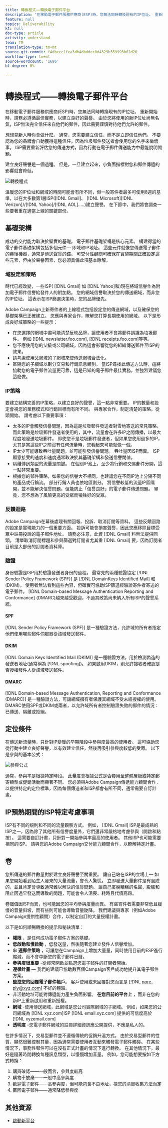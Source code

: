 ```yaml
---
title: 轉換程式——轉換電子郵件平台
description: '在移動電子郵件服務供應商(ESP)時，您無法同時轉換現有的IP位址。 重新開始時，請務必遵循最佳實務，以建立良好的聲譽。 由於您將使用的新IP位址尚無名氣，ISP無法完全信任來自他們的郵件，因此需要謹慎對待他們允許的郵件。 '
feature: null
topics: Deliverability
kt: null
doc-type: article
activity: understand
team: TM
translation-type: tm+mt
source-git-commit: f4dbccc1fea3db4dbddec0d4329b359993b62d20
workflow-type: tm+mt
source-wordcount: '1686'
ht-degree: 0%

---
```



# 轉換程式——轉換電子郵件平台

在移動電子郵件服務供應商(ESP)時，您無法同時轉換現有的IP位址。 重新開始時，請務必遵循最佳實務，以建立良好的聲譽。 由於您將使用的新IP位址尚無名氣，ISP無法完全信任來自他們的郵件，因此需要謹慎對待他們允許的郵件。

想想見新人時你會做什麼。 通常，您需要建立信任，而不是立即信任他們。 不要認為您的品牌會自動獲得這種信任，因為垃圾郵件發送者會使用您的名字來做壞事。 ISP需要重新評估您的傳送方式，因為行動在電子郵件傳送能力中最能說明問題。

建立良好聲譽是一個過程。 但是，一旦建立起來，小負面指標對您和郵件傳遞的影響就會降低。

![轉換程式](assets/transition-process.png)

溫暖您的IP位址和網域的時間可能會有所不同，但一般寄件者最多可使用8週的基準，以在大多數第1層ISP([!DNL Gmail]、 [!DNL Microsoft][!DNL Verizon]//[!DNL Yahoo]/[!DNL AOL].....)建立聲譽。
在下節中，我們將會調查一些要著重在適當上線的關鍵部份。

## 基礎架構

成功的交付能力取決於堅實的基礎。 電子郵件基礎架構是核心元素。 構建得當的電子郵件基礎架構包括多個元件— 即域和IP地址。 這些元件就像您傳送電子郵件的幕後機器，通常是傳送聲譽的錨。 可交付性顧問可確保在實施期間正確設定這些元素，但由於聲譽因素，您必須具備此項基本瞭解。

### 域設定和策略

時代已經改變，一些ISP( [!DNL Gmail] 如 [!DNL Yahoo]和)現在將域信譽作為附加電子郵件信譽給發件人的附加點。 您的網域信譽取決於您的傳送網域，而非您的IP位址。 這表示在ISP篩選決策時，您的品牌優先。

Adobe Campaign上新寄件者的上線程式包括設定您的傳送網域，以及確保您的基礎架構已正確建立。 您應與專家合作，瞭解您打算長期使用的網域。 以下是形成良好域策略的一些提示：

* 在您選擇的網域中盡可能清楚反映品牌，讓使用者不會將郵件誤識為垃圾郵件。 例如 [!DNL newsletter.foo.com], [!DNL receipts.foo.com]等等。
* 您不應使用您的父級或公司網域，因為這會影響從您的組織傳送郵件至ISP的效果。
* 請考慮使用父網域的子網域來使傳送網域合法化。
* 區隔您的子網域以劃分交易和行銷訊息類別。 當ISP尋找此傳送方法時，這將協助您的電子郵件流量更可靠，這是已知的電子郵件最佳實務，並強烈建議您這麼做。

### IP策略

要建立結構完善的IP策略，以建立良好的聲譽，這一點非常重要。 IP的數量和設定會視您的業務模式和行銷目標而有所不同。 與專家合作，制定清楚的策略，從頭開始。 請考慮以下重要事項：

* 太多的IP會觸發信譽問題，因為這是垃圾郵件發送者對雪地寄送的常見策略，而此策略是垃圾郵件發送者使用的，其中，流量會在許多IP之間傳播，以最大程度地發送垃圾郵件。 即使您不是垃圾郵件發送者，但如果您使用過多的IP，尤其是當這些IP之前沒有任何流量時，您看起來可能就像一個。
* IP太少可能導致吞吐量問題，並可能引發信譽問題。 吞吐量因ISP而異。 ISP願意接受的速度和速度通常取決於其基礎架構和發送信譽閾值。
* 隔離傳訊類型的流量是關鍵。 在個別IP池上，至少將行銷和交易郵件分開，這一點非常重要。
* 根據您的郵件策略，如果您的信譽大不相同，也建議您在不同IP池上分隔不同的產品或行銷流。 部分行銷人員也依地區劃分。 將信譽較低的流量IP區隔開，並不能解決信譽問題，但能防止「信譽良好」的電子郵件傳送問題。 畢竟，您不想為了風險更高的受眾而犧牲好的受眾。

### 反饋迴路

Adobe Campaign在幕後處理有關回報、投訴、取消訂閱等資料。 這些反饋迴路的設定是實現能力的一個重要方面。 投訴可能會損害聲譽，因此您應移除目標受眾中註冊投訴的電子郵件地址。 請務必注意，此資 [!DNL Gmail] 料無法提供回頭。 清單取消訂閱標題和參與篩選對訂閱者尤其重 [!DNL Gmail] 要，因為訂閱者目前是大部份的訂閱者資料庫。

### 驗證

身份驗證是ISP用於驗證發送者身份的過程。 最常見的兩種驗證協定 [!DNL Sender Policy Framework (SPF)] 是 [!DNL DomainKeys Identified Mail] 和(DKIM)。 使用者無法看到這些內容，但確實可協助ISP篩選經驗證寄件者寄送的電子郵件。 [!DNL Domain-based Message Authentication Reporting and Conformance] (DMARC)越來越受歡迎，不過其政策尚未納入所有ISP的聲譽系統。

#### **SPF**

[!DNL Sender Policy Framework (SPF)] 是一種驗證方法，允許域的所有者指定他們使用哪些郵件伺服器從該域發送郵件。

#### **DKIM**

[!DNL Domain Keys Identified Mail (DKIM)] 是一種驗證方法，用於檢測偽造的發送者地址(通常稱為 [!DNL spoofing])。 如果啟用DKIM，則允許接收者確認是否授權發件人從該域發送郵件。

#### **DMARC**

[!DNL Domain-based Message Authentication, Reporting and Conformance (DMARC)] 是一種驗證方法，可讓網域擁有者保護其網域不受未經授權的使用。 DMARC使用SPF或DKIM或兩者，以允許域所有者控制驗證失敗的郵件的情況：已傳送、隔離或拒絕。

## 定位條件

在傳送新流量時，只針對IP變暖的早期階段中參與度最高的使用者。 這可協助您從行動中建立良好聲譽，以有效建立信任，然後再吸引參與度較低的受眾。 以下是參與的基本公式：

![參與公式](assets/formula-for-enagement.png)

通常，參與率是根據特定時段。 此量度會根據公式是否套用至整體層級或特定郵寄類型或促銷活動而顯著不同。 您必須與Adobe Campaign傳遞能力顧問合作，以提供特定的定位標準，因為每個傳送者和ISP都會有所不同，通常需要自訂計畫。

## IP預熱期間的ISP特定考慮事項

ISP有不同的規則和不同的流量觀察方式。 例如， [!DNL Gmail] ISP是最成熟的ISP之一，因為除了其他所有信譽度量外，它們還非常嚴格地考慮參與（開啟和點按）。 這需要自訂計畫，只針對一開始參與率最高的使用者。 其他ISP也可能需要相同的ISP。 請與您的Adobe Campaign交付能力顧問合作，以瞭解特定計畫。

## 卷

您所傳送的郵件數量對於建立良好聲譽至關重要。 讓自己站在ISP的立場上— 如果您開始看到陌生人發來的大量流量，會令人驚慌。 立即發送大量郵件是有風險的，並且肯定會導致通常難以解決的信譽問題。 讓自己擺脫糟糕的名聲、膨脹和阻止因過早發送而導致的問題，可能會令人沮喪、耗時且代價高昂。

卷閾值因ISP而異，也可能因您的平均參與度量而異。 有些寄件者需要非常低且緩慢的音量斜坡，而有些則可能會導致音量陡降。 我們建議與專家（例如Adobe Campaign提供性顧問）合作，以制定自訂的大量授權計畫。

以下是如何順暢轉換的提示和秘訣清單：

* **權限** ，是任何成功電子郵件方案的基礎。
* **低啟動和慢啟動** ，低發送量，然後隨著您建立發件人信譽增加。
* 串 **連郵件策略** ，可讓您在Campaign上增加大量量，同時使用目前的ESP進行縮減，而不會中斷您的電子郵件日曆。
* **參與度很重要** -從經常開啟並點選您電子郵件的訂閱者開始。
* **遵循計畫** — 我們的建議已協助數百個Campaign客戶成功地提升其電子郵件方案。
* **監控您的回覆電子郵件帳戶**。 客戶使用或未回覆對您而言是 [!DNL nore-ply@xyz.com] 不好的體驗。
* 非活動地址可能對傳遞能力產生負面影響。 **在您目前的平台上** ，而非在您的新IP上重新啟用和重新授權。
* **網域** -使用傳送網域，此網域是您公司實際網域的子網域。 例如，如果您的公司網域為 [!DNL xyz.com]ISP [!DNL email.xyz.com] 提供的可信度高於 [!DNL xyzemail.com]
* **透明度** -您電子郵件網域的註冊詳細資訊應公開提供，不應是私人的。

在許多情況下，交易型郵件並不遵循傳統的促銷升溫方式。 由於交易型郵件的性質，顯然很難控制其量，因為通常需要使用者互動來觸發電子郵件觸碰。 在某些情況下，事務性郵件可以在沒有正式計畫的情況下進行轉換。 在其他情況下，最好是隨著時間轉換每種訊息類型，以慢慢增加音量。 例如，您可能想要按如下方式轉換：

1. 購買確認——一般而言，參與度較高
2. 購物車放棄——一般中高參與度
3. 歡迎電子郵件——高參與度，但可能包含不良地址，視您的清單收集方法而定
4. 贏回電子郵件——通常降低參與度

## 其他資源

* [啟動新平台](https://docs.adobe.com/content/help/en/campaign-standard/using/testing-and-sending/managing-deliverability/starting-new-platform.html)
